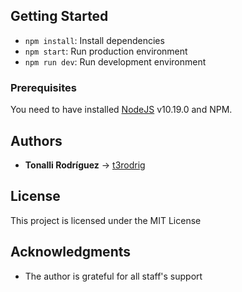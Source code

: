 ## Getting Started

- `npm install`: Install dependencies
- `npm start`: Run production environment
- `npm run dev`: Run development environment

### Prerequisites

You need to have installed [NodeJS](https://nodejs.org/en/) v10.19.0 and NPM.

## Authors

* __Tonalli Rodríguez__ -> [t3rodrig](https://github.com/t3rodrig)


## License

This project is licensed under the MIT License 

## Acknowledgments

* The author is grateful for all staff's support
